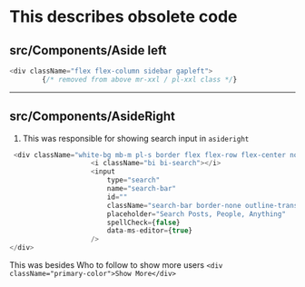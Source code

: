 # This describes obsolete code

## src/Components/Aside left

```javascript
<div className="flex flex-column sidebar gapleft">
        {/* removed from above mr-xxl / pl-xxl class */}
```

------------

## src/Components/AsideRight

1. This was responsible for showing search input in `asideright`

```javascript
 <div className="white-bg mb-m pl-s border flex flex-row flex-center nowrap">
                    <i className="bi bi-search"></i>
                    <input
                        type="search"
                        name="search-bar"
                        id=""
                        className="search-bar border-none outline-transparent p-s width-16"
                        placeholder="Search Posts, People, Anything"
                        spellCheck={false}
                        data-ms-editor={true}
                    />
</div>
```

This was besides Who to follow to show more users
`<div className="primary-color">Show More</div>`
